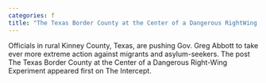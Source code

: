 ```yaml
---
categories: f
title: "The Texas Border County at the Center of a Dangerous RightWing Experiment"
---
```

Officials in rural Kinney County, Texas, are pushing Gov. Greg Abbott to take ever more extreme action against migrants and asylum-seekers.
The post The Texas Border County at the Center of a Dangerous Right-Wing Experiment appeared first on The Intercept.
